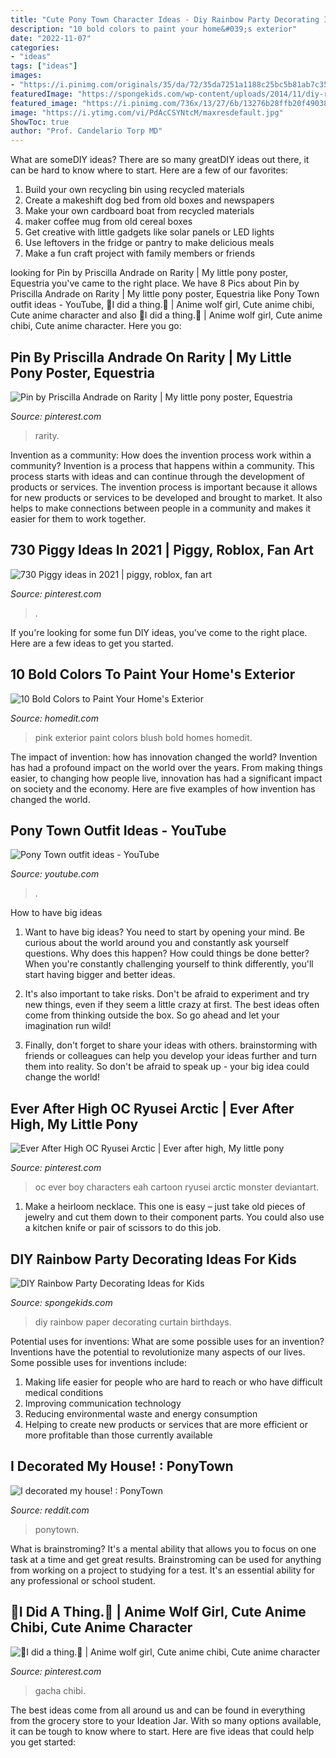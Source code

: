 ```yaml
---
title: "Cute Pony Town Character Ideas - Diy Rainbow Party Decorating Ideas For Kids"
description: "10 bold colors to paint your home&#039;s exterior"
date: "2022-11-07"
categories:
- "ideas"
tags: ["ideas"]
images:
- "https://i.pinimg.com/originals/35/da/72/35da7251a1188c25bc5b81ab7c35e53f.jpg"
featuredImage: "https://spongekids.com/wp-content/uploads/2014/11/diy-rainbow-party-decorating-ideas/7-diy-rainbow-paper-curtain.jpg"
featured_image: "https://i.pinimg.com/736x/13/27/6b/13276b28ffb20f49038e760bc41bbcde.jpg"
image: "https://i.ytimg.com/vi/PdAcCSYNtcM/maxresdefault.jpg"
ShowToc: true
author: "Prof. Candelario Torp MD"
---
```



What are someDIY ideas?
There are so many greatDIY ideas out there, it can be hard to know where to start. Here are a few of our favorites: 
1. Build your own recycling bin using recycled materials 
2. Create a makeshift dog bed from old boxes and newspapers 
3. Make your own cardboard boat from recycled materials 
4. maker coffee mug from old cereal boxes 
5. Get creative with little gadgets like solar panels or LED lights 
6. Use leftovers in the fridge or pantry to make delicious meals 
7. Make a fun craft project with family members or friends 

	

		
looking for Pin by Priscilla Andrade on Rarity | My little pony poster, Equestria you've came to the right place. We have 8 Pics about Pin by Priscilla Andrade on Rarity | My little pony poster, Equestria like Pony Town outfit ideas - YouTube, 🐝I did a thing.🐝 | Anime wolf girl, Cute anime chibi, Cute anime character and also 🐝I did a thing.🐝 | Anime wolf girl, Cute anime chibi, Cute anime character. Here you go:
		
    
## Pin By Priscilla Andrade On Rarity | My Little Pony Poster, Equestria

<img loading=lazy src="https://i.pinimg.com/736x/18/b3/23/18b3231a3bf44d1613c1d40bc3f1b8a9--rarity.jpg" onerror="this.onerror=null;this.src='https://tse2.mm.bing.net/th?id=OIP.6cKrWkK2urYkedk9I1z5aAHaHa&amp;pid=15.1';" alt="Pin by Priscilla Andrade on Rarity | My little pony poster, Equestria">

_Source: pinterest.com_

>rarity. 

	

Invention as a community: How does the invention process work within a community?
Invention is a process that happens within a community. This process starts with ideas and can continue through the development of products or services. The invention process is important because it allows for new products or services to be developed and brought to market. It also helps to make connections between people in a community and makes it easier for them to work together.

    
## 730 Piggy Ideas In 2021 | Piggy, Roblox, Fan Art

<img loading=lazy src="https://i.pinimg.com/474x/c4/ef/1a/c4ef1acb231550e0e4df9562ef197b6f.jpg" onerror="this.onerror=null;this.src='https://tse1.mm.bing.net/th?id=OIP.XPv9NoE283V6BqPdSmYnQwAAAA&amp;pid=15.1';" alt="730 Piggy ideas in 2021 | piggy, roblox, fan art">

_Source: pinterest.com_

>. 

	

If you're looking for some fun DIY ideas, you've come to the right place. Here are a few ideas to get you started.

    
## 10 Bold Colors To Paint Your Home&#039;s Exterior

<img loading=lazy src="http://cdn.homedit.com/wp-content/uploads/2016/06/Blush-pink-house.jpg" onerror="this.onerror=null;this.src='https://tse3.mm.bing.net/th?id=OIP.XqWOiZSLrVN5REFJYYzKxAHaKg&amp;pid=15.1';" alt="10 Bold Colors to Paint Your Home&#039;s Exterior">

_Source: homedit.com_

>pink exterior paint colors blush bold homes homedit. 

	

The impact of invention: how has innovation changed the world?
Invention has had a profound impact on the world over the years. From making things easier, to changing how people live, innovation has had a significant impact on society and the economy. Here are five examples of how invention has changed the world.

    
## Pony Town Outfit Ideas - YouTube

<img loading=lazy src="https://i.ytimg.com/vi/PdAcCSYNtcM/maxresdefault.jpg" onerror="this.onerror=null;this.src='https://tse2.mm.bing.net/th?id=OIP.mipQBOBjPm2WLZiEigPT0wHaEK&amp;pid=15.1';" alt="Pony Town outfit ideas - YouTube">

_Source: youtube.com_

>. 

	

How to have big ideas
1. Want to have big ideas? You need to start by opening your mind. Be curious about the world around you and constantly ask yourself questions. Why does this happen? How could things be done better? When you're constantly challenging yourself to think differently, you'll start having bigger and better ideas.
2. It's also important to take risks. Don't be afraid to experiment and try new things, even if they seem a little crazy at first. The best ideas often come from thinking outside the box. So go ahead and let your imagination run wild!

3. Finally, don't forget to share your ideas with others. brainstorming with friends or colleagues can help you develop your ideas further and turn them into reality. So don't be afraid to speak up - your big idea could change the world!

    
## Ever After High OC Ryusei Arctic | Ever After High, My Little Pony

<img loading=lazy src="https://i.pinimg.com/originals/35/da/72/35da7251a1188c25bc5b81ab7c35e53f.jpg" onerror="this.onerror=null;this.src='https://tse1.mm.bing.net/th?id=OIP.EQN-RbcI6sdujYMpnq7psQHaQ1&amp;pid=15.1';" alt="Ever After High OC Ryusei Arctic | Ever after high, My little pony">

_Source: pinterest.com_

>oc ever boy characters eah cartoon ryusei arctic monster deviantart. 

	

1. Make a heirloom necklace. This one is easy – just take old pieces of jewelry and cut them down to their component parts. You could also use a kitchen knife or pair of scissors to do this job. 

    
## DIY Rainbow Party Decorating Ideas For Kids

<img loading=lazy src="https://spongekids.com/wp-content/uploads/2014/11/diy-rainbow-party-decorating-ideas/7-diy-rainbow-paper-curtain.jpg" onerror="this.onerror=null;this.src='https://tse1.mm.bing.net/th?id=OIP.6Ada-zOvyZwDK4n3P17UDwHaLM&amp;pid=15.1';" alt="DIY Rainbow Party Decorating Ideas for Kids">

_Source: spongekids.com_

>diy rainbow paper decorating curtain birthdays. 

	

Potential uses for inventions: What are some possible uses for an invention?
Inventions have the potential to revolutionize many aspects of our lives. Some possible uses for inventions include: 
1. Making life easier for people who are hard to reach or who have difficult medical conditions 
2. Improving communication technology 
3. Reducing environmental waste and energy consumption 
4. Helping to create new products or services that are more efficient or more profitable than those currently available 

    
## I Decorated My House! : PonyTown

<img loading=lazy src="https://preview.redd.it/q0njm5dbtdu31.png?auto=webp&amp;s=313db5f0c1f99f82517b74dbbc3c72d297615567" onerror="this.onerror=null;this.src='https://tse1.mm.bing.net/th?id=OIP.lCzpqGiu4-EAwaTW0UmbngHaFk&amp;pid=15.1';" alt="I decorated my house! : PonyTown">

_Source: reddit.com_

>ponytown. 

	

What is brainstroming? It's a mental ability that allows you to focus on one task at a time and get great results. Brainstroming can be used for anything from working on a project to studying for a test. It's an essential ability for any professional or school student.

    
## 🐝I Did A Thing.🐝 | Anime Wolf Girl, Cute Anime Chibi, Cute Anime Character

<img loading=lazy src="https://i.pinimg.com/736x/13/27/6b/13276b28ffb20f49038e760bc41bbcde.jpg" onerror="this.onerror=null;this.src='https://tse3.mm.bing.net/th?id=OIP.PdtKM5KAIFCqd9spK6RxTwHaIa&amp;pid=15.1';" alt="🐝I did a thing.🐝 | Anime wolf girl, Cute anime chibi, Cute anime character">

_Source: pinterest.com_

>gacha chibi. 

	

The best ideas come from all around us and can be found in everything from the grocery store to your Ideation Jar. With so many options available, it can be tough to know where to start. Here are five ideas that could help you get started: 

